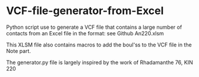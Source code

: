 # VCF-file-generator-from-Excel

Python script use to generate a VCF file that contains a large number of contacts from an Excel file in the format: see Github An220.xlsm

This XLSM file also contains macros to add the boul'ss to the VCF file in the Note part. 

The generator.py file is largely inspired by the work of Rhadamanthe 76, KIN 220

